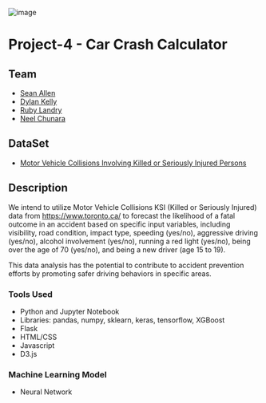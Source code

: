 ![image](https://github.com/neelchunara/Project-4/assets/126720049/c696bcd9-1ed2-46d2-9723-92c2bac65c98)




# Project-4 - Car Crash Calculator

## Team
- [Sean Allen](https://github.com/seanard1)
- [Dylan Kelly](https://github.com/DylanMKelly)
- [Ruby Landry](https://github.com/rubymaelandry)
- [Neel Chunara](https://github.com/neelchunara)


## DataSet
- [Motor Vehicle Collisions Involving Killed or Seriously Injured Persons](https://open.toronto.ca/dataset/motor-vehicle-collisions-involving-killed-or-seriously-injured-persons/)
  

## Description
We intend to utilize Motor Vehicle Collisions KSI (Killed or Seriously Injured) data from https://www.toronto.ca/ to forecast the likelihood of a fatal outcome in an accident based on specific input variables, including visibility, road condition, impact type, speeding (yes/no), aggressive driving (yes/no), alcohol involvement (yes/no), running a red light (yes/no), being over the age of 70 (yes/no), and being a new driver (age 15 to 19).

This data analysis has the potential to contribute to accident prevention efforts by promoting safer driving behaviors in specific areas.


### Tools Used
* Python and Jupyter Notebook
* Libraries: pandas, numpy, sklearn, keras, tensorflow, XGBoost
* Flask
* HTML/CSS
* Javascript
* D3.js


### Machine Learning Model
* Neural Network



